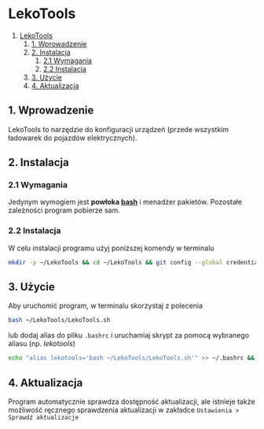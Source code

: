 # LekoTools

1. [LekoTools](#lekotools)
	1. [1. Wprowadzenie](#1-wprowadzenie)
	2. [2. Instalacja](#2-instalacja)
		1. [2.1 Wymagania](#21-wymagania)
		2. [2.2 Instalacja](#22-instalacja)
	3. [3. Użycie](#3-użycie)
	4. [4. Aktualizacja](#4-aktualizacja)

## 1. Wprowadzenie

LekoTools to narzędzie do konfiguracji urządzeń (przede wszystkim ładowarek do pojazdów elektrycznych).

## 2. Instalacja

### 2.1 Wymagania

Jedynym wymogiem jest **powłoka <ins>bash</ins>** i menadżer pakietów. Pozostałe zależności program pobierze sam.

### 2.2 Instalacja

W celu instalacji programu użyj poniższej komendy w terminalu

```bash
mkdir -p ~/LekoTools && cd ~/LekoTools && git config --global credential.helper store && git clone -b main https://github.com/Guliveer/LekoTools.git . && git init
```

## 3. Użycie

Aby uruchomić program, w terminalu skorzystaj z polecenia

```bash
bash ~/LekoTools/LekoTools.sh
```

lub dodaj alias do pliku `.bashrc` i uruchamiaj skrypt za pomocą wybranego aliasu (np. _lekotools_)

```bash
echo "alias lekotools='bash ~/LekoTools/LekoTools.sh'" >> ~/.bashrc && source ~/.bashrc
```

## 4. Aktualizacja

Program automatycznie sprawdza dostępność aktualizacji, ale istnieje także możliwość ręcznego sprawdzenia aktualizacji w zakładce `Ustawienia > Sprawdź aktualizacje`

